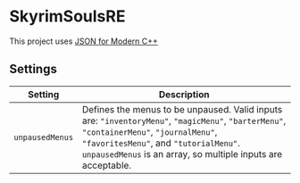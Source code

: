 # SkyrimSoulsRE

This project uses [JSON for Modern C++](https://github.com/nlohmann/json)

## Settings
Setting | Description
--- | ---
`unpausedMenus` | Defines the menus to be unpaused. Valid inputs are: `"inventoryMenu"`, `"magicMenu"`, `"barterMenu"`, `"containerMenu"`, `"journalMenu"`, `"favoritesMenu"`, and `"tutorialMenu"`. `unpausedMenus` is an array, so multiple inputs are acceptable.
